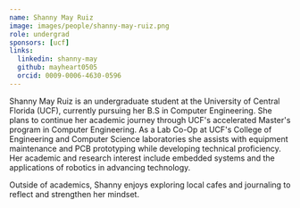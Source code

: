 ```yaml
---
name: Shanny May Ruiz
image: images/people/shanny-may-ruiz.png
role: undergrad
sponsors: [ucf]
links:
  linkedin: shanny-may
  github: mayheart0505
  orcid: 0009-0006-4630-0596
---
```


Shanny May Ruiz is an undergraduate student at the University of Central Florida (UCF), currently pursuing her B.S in Computer Engineering. She plans to continue her academic journey through UCF's accelerated Master's program in Computer Engineering. As a Lab Co-Op at UCF's College of Engineering and Computer Science laboratories she assists with equipment maintenance and PCB prototyping while developing technical proficiency. Her academic and research interest include embedded systems and the applications of robotics in advancing technology.

Outside of academics, Shanny enjoys exploring local cafes and journaling to reflect and strengthen her mindset.